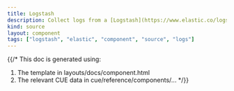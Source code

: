 ```yaml
---
title: Logstash
description: Collect logs from a [Logstash](https://www.elastic.co/logstash) agent
kind: source
layout: component
tags: ["logstash", "elastic", "component", "source", "logs"]
---
```


{{/*
This doc is generated using:

1. The template in layouts/docs/component.html
2. The relevant CUE data in cue/reference/components/...
*/}}
